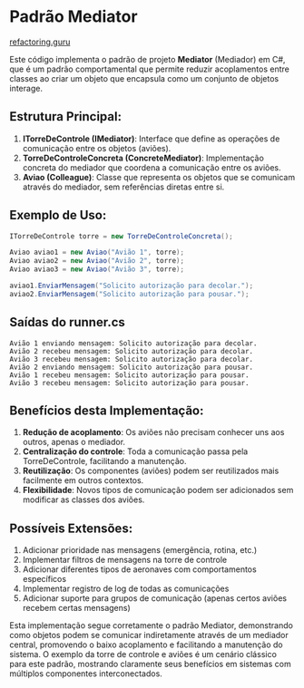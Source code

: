 # Padrão Mediator

[refactoring.guru](https://refactoring.guru/pt-br/design-patterns/mediator)

Este código implementa o padrão de projeto **Mediator** (Mediador) em C#, que é um padrão comportamental que permite reduzir acoplamentos entre classes ao criar um objeto que encapsula como um conjunto de objetos interage.

## Estrutura Principal:

1. **ITorreDeControle (IMediator)**: Interface que define as operações de comunicação entre os objetos (aviões).
2. **TorreDeControleConcreta (ConcreteMediator)**: Implementação concreta do mediador que coordena a comunicação entre os aviões.
3. **Aviao (Colleague)**: Classe que representa os objetos que se comunicam através do mediador, sem referências diretas entre si.

## Exemplo de Uso:

```csharp
ITorreDeControle torre = new TorreDeControleConcreta();

Aviao aviao1 = new Aviao("Avião 1", torre);
Aviao aviao2 = new Aviao("Avião 2", torre);
Aviao aviao3 = new Aviao("Avião 3", torre);

aviao1.EnviarMensagem("Solicito autorização para decolar.");
aviao2.EnviarMensagem("Solicito autorização para pousar.");
```

## Saídas do runner.cs

```
Avião 1 enviando mensagem: Solicito autorização para decolar.
Avião 2 recebeu mensagem: Solicito autorização para decolar.
Avião 3 recebeu mensagem: Solicito autorização para decolar.
Avião 2 enviando mensagem: Solicito autorização para pousar.
Avião 1 recebeu mensagem: Solicito autorização para pousar.
Avião 3 recebeu mensagem: Solicito autorização para pousar.
```

## Benefícios desta Implementação:

1. **Redução de acoplamento**: Os aviões não precisam conhecer uns aos outros, apenas o mediador.
2. **Centralização do controle**: Toda a comunicação passa pela TorreDeControle, facilitando a manutenção.
3. **Reutilização**: Os componentes (aviões) podem ser reutilizados mais facilmente em outros contextos.
4. **Flexibilidade**: Novos tipos de comunicação podem ser adicionados sem modificar as classes dos aviões.

## Possíveis Extensões:

1. Adicionar prioridade nas mensagens (emergência, rotina, etc.)
2. Implementar filtros de mensagens na torre de controle
3. Adicionar diferentes tipos de aeronaves com comportamentos específicos
4. Implementar registro de log de todas as comunicações
5. Adicionar suporte para grupos de comunicação (apenas certos aviões recebem certas mensagens)

Esta implementação segue corretamente o padrão Mediator, demonstrando como objetos podem se comunicar indiretamente através de um mediador central, promovendo o baixo acoplamento e facilitando a manutenção do sistema. O exemplo da torre de controle e aviões é um cenário clássico para este padrão, mostrando claramente seus benefícios em sistemas com múltiplos componentes interconectados.
